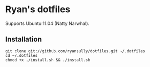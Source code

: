 Ryan's dotfiles
===============

Supports Ubuntu 11.04 (Natty Narwhal).

Installation
------------

    git clone git://github.com/ryansully/dotfiles.git ~/.dotfiles
    cd ~/.dotfiles
    chmod +x ./install.sh && ./install.sh
